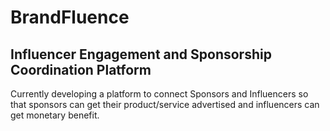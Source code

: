 # BrandFluence
## Influencer Engagement and Sponsorship Coordination Platform
Currently developing a platform to connect Sponsors and Influencers so that sponsors can get their product/service advertised and influencers can get monetary benefit.
